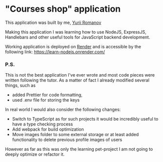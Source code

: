 # "Courses shop" application

This application was built by me, [Yurii Romanov](https://www.linkedin.com/in/yurii-romanov/)

Making this application I was learning how to use NodeJS, ExpressJS, Handlebars and other useful tools for JavaScript backend development.

Working application is deployed on [Render](https://dashboard.render.com/) and is accessible by the following link: https://learn-nodejs.onrender.com/

### P.S. 
This is not the best application I've ever wrote and most code pieces were written following the tutor. As a matter of fact I already modified several things, such as
- added Prettier for code formatting, 
- used .env file for storing the keys

In real world I would also consider the following changes:
- Switch to TypeScript as for such projects it would be incredibly useful to have a type checking process
- Add webpack for build optimization
- Move images folder to some external storage or at least added functionality to delete previous profile images of users

However as far as this was only the learning pet-project I am not going to deeply optimize or refactor it.